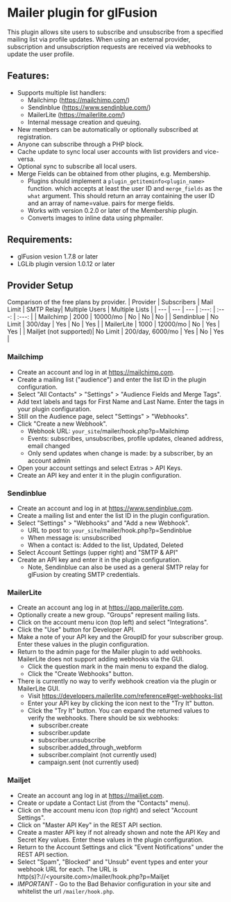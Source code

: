 # Mailer plugin for glFusion
This plugin allows site users to subscribe and unsubscribe from a specified
mailing list via profile updates. When using an external provider, subscription
and unsubscription requests are received via webhooks to update the user profile.


## Features:
  - Supports multiple list handlers:
    - Mailchimp (https://mailchimp.com/)
    - Sendinblue (https://www.sendinblue.com/)
    - MailerLite (https://mailerlite.com/)
    - Internal message creation and queuing.
- New members can be automatically or optionally subscribed at registration.
- Anyone can subscribe through a PHP block.
- Cache update to sync local user accounts with list providers and vice-versa.
- Optional sync to subscribe all local users.
- Merge Fields can be obtained from other plugins, e.g. Membership.
  - Plugins should implement a `plugin_getiteminfo<plugin_name>` function.
    which accepts at least the user ID and `merge_fields` as the `what` argument.
    This should return an array containing the user ID and an array of name=value.
    pairs for merge fields.
  - Works with version 0.2.0 or later of the Membership plugin.
  - Converts images to inline data using phpmailer.

## Requirements:
  - glFusion vesion 1.7.8 or later
  - LGLib plugin version 1.0.12 or later

## Provider Setup
Comparison of the free plans by provider.
| Provider | Subscribers | Mail Limit | SMTP Relay| Multiple Users | Multiple Lists |
| --- | --- | --- | :---: | :---: | :---: |
| Mailchimp | 2000 | 10000/mo | No | No | No |
| Sendinblue | No Limit | 300/day | Yes | No | Yes |
| MailerLite | 1000 | 12000/mo | No | Yes | Yes |
| Mailjet (not supported)| No Limit | 200/day, 6000/mo | Yes | No | Yes |

### Mailchimp
  - Create an account and log in at https://mailchimp.com.
  - Create a mailing list ("audience") and enter the list ID in the plugin configuration.
  - Select "All Contacts" > "Settings" > "Audience Fields and Merge Tags".
  - Add text labels and tags for First Name and Last Name. Enter the tags
    in your plugin configuration.
  - Still on the Audience page, select "Settings" > "Webhooks".
  - Click "Create a new Webhook".
    - Webhook URL: `your_site`/mailer/hook.php?p=Mailchimp
    - Events: subscribes, unsubscribes, profile updates, cleaned address, email changed
    - Only send updates when change is made: by a subscriber, by an account admin
  - Open your account settings and select Extras > API Keys.
  - Create an API key and enter it in the plugin configuration.

### Sendinblue
  - Create an account and log in at https://www.sendinblue.com.
  - Create a mailing list and enter the list ID in the plugin configuration.
  - Select "Settings" > "Webhooks" and "Add a new Webhook".
    - URL to post to: `your_site`/mailer/hook.php?p=Sendinblue
    - When message is: unsubscribed
    - When a contact is: Added to the list, Updated, Deleted
  - Select Account Settings (upper right) and "SMTP & API"
  - Create an API key and enter it in the plugin configuration.
    - Note, Sendinblue can also be used as a general SMTP relay for glFusion
      by creating SMTP credentials.

### MailerLite
  - Create an account ang log in at https://app.mailerlite.com.
  - Optionally create a new group. "Groups" represent mailing lists.
  - Click on the account menu icon (top left) and select "Integrations".
  - Click the "Use" button for Developer API.
  - Make a note of your API key and the GroupID for your subscriber group.
    Enter these values in the plugin configuration.
  - Return to the admin page for the Mailer plugin to add webhooks.
    MailerLite does not support adding webhooks via the GUI.
    - Click the question mark in the main menu to expand the dialog.
    - Click the "Create Webhooks" button.
  - There is currently no way to verify webhook creation via the plugin or MailerLite GUI.
    - Visit https://developers.mailerlite.com/reference#get-webhooks-list
    - Enter your API key by clicking the icon next to the "Try It" button.
    - Click the "Try It" button. You can expand the returned values to verify the webhooks.
    There should be six webhooks:
      - subscriber.create
      - subscriber.update
      - subscriber.unsubscribe
      - subscriber.added_through_webform
      - subscriber.complaint (not currently used)
      - campaign.sent (not currently used)

### Mailjet
  - Create an account ang log in at https://mailjet.com.
  - Create or update a Contact List (from the "Contacts" menu).
  - Click on the account menu icon (top right) and select "Account Settings".
  - Click on "Master API Key" in the REST API section.
  - Create a master API key if not already shown and note the API Key and Secret Key values.
    Enter these values in the plugin configuration.
  - Return to the Account Settings and click "Event Notifications" under the REST API section.
  - Select "Spam", "Blocked" and "Unsub" event types and enter your webhook URL for each.
    The URL is http(s)?://<yoursite.com>/mailer/hook.php?p=Mailjet
  - *IMPORTANT* - Go to the Bad Behavior configuration in your site and whitelist the url
    `/mailer/hook.php`.

